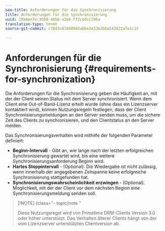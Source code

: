 ```yaml
---
seo-title: Anforderungen für die Synchronisierung
title: Anforderungen für die Synchronisierung
uuid: 19a6ee7e-9580-48bb-a3a6-ff2cedcc796a
translation-type: tm+mt
source-git-commit: c78d3c87848943a0be3433b2b6a543822a7e1c15

---
```



# Anforderungen für die Synchronisierung {#requirements-for-synchronization}

Die Anforderungen für die Synchronisierung geben die Häufigkeit an, mit der der Client seinen Status mit dem Server synchronisiert. Wenn dem Client eine Out-of-Band-Lizenz erteilt wurde (ohne dass ein Lizenzserver kontaktiert wird), können Nutzungsregeln festlegen, dass der Client Synchronisierungsmeldungen an den Server senden muss, um die sichere Zeit des Clients zu synchronisieren, und den Clientstatus an den Server melden.

Das Synchronisierungsverhalten wird mithilfe der folgenden Parameter definiert:

* **Beginn-Intervall** - Gibt an, wie lange nach der letzten erfolgreichen Synchronisierung gewartet wird, bis eine weitere Synchronisierungsanforderung Beginn wird.
* **Hartes Stoppintervall** - (Optional). Die Wiedergabe ist nicht zulässig, wenn innerhalb der angegebenen Zeitspanne keine erfolgreiche Synchronisierung stattgefunden hat.
* **Synchronisierungswahrscheinlichkeit erzwingen** - (Optional). Möglichkeit, mit der der Client vor dem nächsten Beginn eine Synchronisierungsmeldung senden soll.

>[!NOTE] {class=&quot;- topic/note &quot;
>
>Diese Nutzungsregel wird von Primetime DRM-Clients Version 3.0 oder höher unterstützt. Das Verhalten älterer Clients hängt von der vom Lizenzserver unterstützten Clientversion ab.
